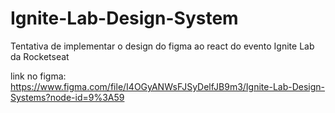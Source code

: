 # Ignite-Lab-Design-System
Tentativa de implementar o design do figma ao react do evento Ignite Lab da Rocketseat

link no figma: https://www.figma.com/file/I4OGyANWsFJSyDelfJB9m3/Ignite-Lab-Design-Systems?node-id=9%3A59
